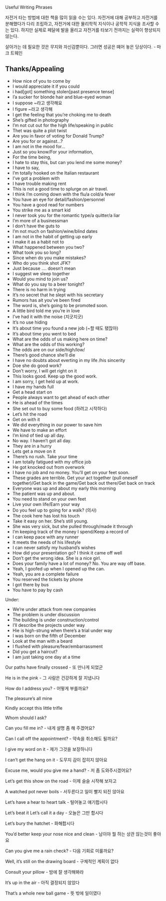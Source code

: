 Useful Writing Phrases

자전거 타는 방법에 대한 책을 많이 읽을 수는 있다. 자전거에 대해 공부하고 자전거를 분해했다가 다리 조립하고, 자전거에 대한 물리학적 지식이나 공학적 지식을 조사할 수는 있다. 하지만 실제로 페달에 발을 올리고 자전거를 타보기 전까지는 실력이 향상되지 않는다.

살아가는 데 필요한 것은 무지와 자신감뿐이다. 그러면 성공은 뗴어 놓은 당상이다. - 마크 트웨인

## Thanks/Appealing
- How nice of you to come by
- I would appreciate it if you could
- i had[got] something stolen[past presence tense]
- I’a sucker for blonde hair and blue-eyed woman
- I suppose  ~라고 생각해요
- I figure ~라고 생각해
- I get the feeling that you’re choking me to death
- She’s gifted in photography
- I’m not cut out for the high life/speaking in public
- Thet was quite a plot twist
- Are you in favor of voting for Donald Trump?
- Are you for or against…?
- I am not in the mood for…
- Just so you know/For your information,
- For the time being,
- I hate to stay this, but can you lend me some money?
- I have to say,
- I’m totally hooked on the Italian restaurant
- I’ve got a problem with
- I have trouble making rent
- This is not a good time to splurge on air travel.
- I think I’m coming down with the flu/a cold/a fever
- You have an eye for detail/fashion/personnel
- You have a good read for numbers
- You strike me as a smart kid
- I never took you for the romantic type/a quitter/a liar
- I’m more of a businessman
- I don’t have the guts to
- I’m not much on fashion/wine/blind dates
- I am not in the habit of getting up early
- I make it as a habit not to
- What happened between you two?
- What took you so long?
- Since when do you make mistakes?
- Who do you think shot JFK?
- Just because …. doesn’t mean
- I suggest we sleep together
- Would you mind to join us?
- What do you say to a beer tonight?
- There is no harm in trying
- It’s no secret that he slept with his secretary
- Rumors has ait you’ve been fired
- The word is, she’s going to be promoted soon.
- A little bird told me you’re in love
- I’ve had it with the noise (지긋지긋)
- It’s no use hiding
- It’s about time you found a new job (~할 때도 됐잖아)
- It’s about time you went to bed
- What are the odds of us making here on time?
- What are the odds of this working?
- The odds are on our side/high/low/
- There’s good chance she’ll die
- I have no doubts about everting in my life /his sincerity
- Doe she do good work?
- Don’t worry, I will get right on it
- This looks good. Keep up the good work.
- I am sorry, I get held up at work.
- I have my hands full
- Get a head start on
- People always want to get ahead of each other
- He is ahead of the times
- She set out to buy some food (하려고 시작하다)
- Let’s hit the road
- Get on with it
- We did everything in our power to save him
- We have to make an effort
- I’m kind of tied up all day.
- No way. I haven’t got all day.
- They are in a hurry
- Lets get a move on it
- There’s no rush. Take your time
- I am totally fatigued with my office job
- He got knocked out from overwork
- I have no job and no money. You’ll get on your feet soon.
 - These grades are terrible. Get your act together (pull oneself together)/Get back in the game/Get back out there/Get back on track
 - Everyone was up and about my early this morning
 - The patient was up and  about.
 - You need to stand on your own feet
 - Live your own life/Earn your way
 - Do you feel up to going for a walk? (의사)
 - The cook here has lost his touch
 - Take it easy on her. She’s still young.
 - She was very sick, but she pulled through/made it through
 - I’m keeping track of the money I spend/Keep a record of
 - I can keep pace with any runner
 - It meets the needs of his lifestyle
 - I can never satisfy my husband’s wishes
 - How did your presentation go? I think it came off well
 - Don’t get the wrong idea. She is a nice girl.
 - Does your family have a lot of money? No. You are way off base.
 - Yeah, I goofed up when I opened up the can.
 - Yeah, you are a complete failure
 - You reserved the tickets by phone
 - I got there by bus
 - You have to pay by cash

Under:
 - We’re under attack from new companies
 - The problem is under discussion
 - The building is under construction/control
 - I’ll describe the projects under way
 - Hie is high-strung when there’s a trial under way
 - I was born on the fifth of December
 - Look at the man with a beard
 - I flushed with pleasure/fear/embarrassment
 - Did you get a haircut?
 - I am just taking one day at a time

Our paths have finally crossed - 또 만나게 되었군

He is in the pink - 그 사람은 건강하게 잘 지냅니다

How do I address you? - 어떻게 부를까요?

The pleasure’s all mine

Kindly accept this little trifle

Whom should I ask?

Can you fill me in? - 내게 설명 좀 해 주겠어요?

Can I call off the appointment? - 약속을 취소해도 될까요?

I give my word on it - 제가 그것을 보장하니다

I can’t get the hang on it - 도무지 감이 잡히지 않아요

Excuse me, would you give me a hand? - 저 좀 도와주시겠어요?

Let’s get this show on the road - 이제 슬슬 시작해 보자고

A watched pot never boils - 서두른다고 일이 빨지 되진 않아요

Let’s have a hear to heart talk - 털어놓고 얘기합시다

Let’s beat it
Let’s call it a day - 오늘은 그만 합시다

Let’s bury the hatchet - 화해합시다

You’d better keep your nose nice and clean - 남이야 뭘 하는 상관 않는것이 좋아요

Can you give me a rain check? - 다음 기회로 미룰까요?

Well, it’s still on the drawing board - 구체적인 계획이 없다

Consult your pillow - 밤에 잘 생각해봐라

It’s up in the air - 아직 결정되지 않았다

That’s a whole new ball game - 뜻 밖에 일이였다
